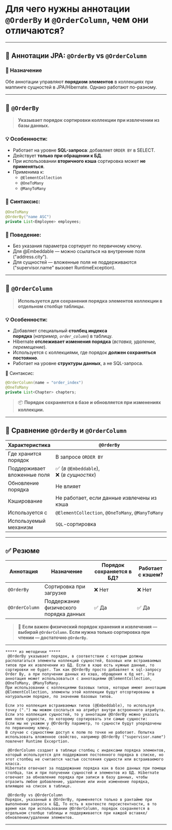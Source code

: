 # Для чего нужны аннотации `@OrderBy` и `@OrderColumn`, чем они отличаются?

---
## 🔢 Аннотации JPA: `@OrderBy` vs `@OrderColumn`
### 📌 Назначение
Обе аннотации управляют **порядком элементов** в коллекциях при маппинге сущностей в JPA/Hibernate. Однако работают по-разному.

---
## 🔹 `@OrderBy`
> **Указывает порядок сортировки коллекции при извлечении из базы данных.**

### 💡 Особенности:
- Работает на уровне **SQL-запроса**: добавляет `ORDER BY` в SELECT.
- Действует **только при обращении к БД**.
- При использовании **вторичного кэша** сортировка может **не применяться**.
- Применима к:
    - `@ElementCollection`
    - `@OneToMany`
    - `@ManyToMany`

### 🧠 Синтаксис:
```java
@OneToMany
@OrderBy("name ASC")
private List<Employee> employees;
```

### 📌 Поведение:
- Без указания параметра сортирует по первичному ключу.
- Для @Embeddable — можно ссылаться на внутренние поля ("address.city").
- Для сущностей — вложенные поля не поддерживаются ("supervisor.name" вызовет RuntimeException).

---
## 🔸 `@OrderColumn`
> **Используется для сохранения порядка элементов коллекции в отдельном столбце таблицы.**

### 💡 Особенности:
- Добавляет специальный **столбец индекса порядка** (_например, `order_column`_) в таблицу.
- Hibernate **отслеживает изменения порядка** (_вставка, удаление, перемещение_).
- Используется с коллекциями, где порядок **должен сохраняться постоянно**.
- Работает на уровне **структуры данных**, а не SQL-запроса.

🧠 Синтаксис:
```java
@OrderColumn(name = "order_index")
@OneToMany
private List<Chapter> chapters;
```
> 📦 **Порядок сохраняется в базе и обновляется при изменениях коллекции.**

---
## 🔄 Сравнение `@OrderBy` и `@OrderColumn`

|**Характеристика**|`@OrderBy`|`@OrderColumn`|
|---|---|---|
|Где хранится порядок|В запросе `ORDER BY`|В отдельном столбце таблицы|
|Поддерживает вложенные поля|✅ (_в_ `@Embeddable`),  <br>❌ (_в сущностях_)|✅ (_не применимо — индекс_)|
|Обновление порядка|Не влияет|Hibernate обновляет при изменении списка|
|Кэширование|Не работает, если данные извлечены из кэша|Работает всегда, порядок хранится в БД|
|Используется с|`@ElementCollection`, `@OneToMany`, `@ManyToMany`|`@OneToMany`, `@ElementCollection`|
|Используемый механизм|`SQL`-сортировка|Физическое сохранение порядка в таблице|

---
## ✅ Резюме

|**Аннотация**|**Назначение**|**Порядок сохраняется в БД?**|**Работает с кэшем?**|
|---|---|---|---|
|`@OrderBy`|Сортировка при загрузке|❌ Нет|❌ Нет|
|`@OrderColumn`|Поддержание физического порядка данных|✅ Да|✅ Да|
> 🧠 **Если важен физический порядок хранения и извлечения — выбирай `@OrderColumn`.** **Если нужна только сортировка при чтении — достаточно `@OrderBy`.**

---

```
***** из методички *****
 @OrderBy указывает порядок, в соответствии с которым должны располагаться элементы коллекций сущностей, базовых или встраиваемых типов при их извлечении из БД. Если в кэше есть нужные данные, то сортировки не будет. Так как @OrderBy просто добавляет к sql-запросу Order By, а при получении данных из кэша, обращения к бд нет. Эта аннотация может использоваться с аннотациями @ElementCollection, @OneToMany, @ManyToMany.
При использовании с коллекциями базовых типов, которые имеют аннотацию @ElementCollection, элементы этой коллекции будут отсортированы в натуральном порядке, по значению базовых типов.

Если это коллекция встраиваемых типов (@Embeddable), то используя точку (".") мы можем сослаться на атрибут внутри встроенного атрибута. 
Если это коллекция сущностей, то у аннотации @OrderBy можно указать имя поля сущности, по которому сортировать эти самые сущности:
Если мы не укажем у @OrderBy параметр, то сущности будут упорядочены по первичному ключу.
В случае с сущностями доступ к полю по точке не работает. Попытка использовать вложенное свойство, например @OrderBy ("supervisor.name") повлечет Runtime Exceprtion.

 @OrderColumn создает в таблице столбец с индексами порядка элементов, который используется для поддержания постоянного порядка в списке, но этот столбец не считается частью состояния сущности или встраиваемого класса.
Hibernate отвечает за поддержание порядка как в базе данных при помощи столбца, так и при получении сущностей и элементов из БД. Hibernate отвечает за обновление порядка при записи в базу данных, чтобы отразить любое добавление, удаление или иное изменение порядка, влияющее на список в таблице.

 @OrderBy vs @OrderColumn
Порядок, указанный в @OrderBy, применяется только в рантайме при выполнении запроса к БД, То есть в контексте персистентности, в то время как при использовании @OrderColumn, порядок сохраняется в отдельном столбце таблицы и поддерживается при каждой вставке/обновлении/удалении элементов.
```

---
